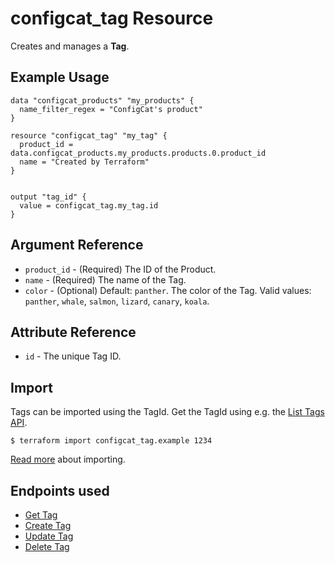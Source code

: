 # configcat_tag Resource

Creates and manages a **Tag**.  

## Example Usage

```hcl
data "configcat_products" "my_products" {
  name_filter_regex = "ConfigCat's product"
}

resource "configcat_tag" "my_tag" {
  product_id = data.configcat_products.my_products.products.0.product_id
  name = "Created by Terraform"
}


output "tag_id" {
  value = configcat_tag.my_tag.id
}
```

## Argument Reference

* `product_id` - (Required) The ID of the Product.
* `name` - (Required) The name of the Tag.
* `color` - (Optional) Default: `panther`. The color of the Tag. Valid values: `panther`, `whale`, `salmon`, `lizard`, `canary`, `koala`.

## Attribute Reference

* `id` - The unique Tag ID.

## Import

Tags can be imported using the TagId. Get the TagId using e.g. the [List Tags API](https://api.configcat.com/docs/#tag/Tags/operation/get-tags).

```
$ terraform import configcat_tag.example 1234
```

[Read more](https://learn.hashicorp.com/tutorials/terraform/state-import) about importing.

## Endpoints used
* [Get Tag](https://api.configcat.com/docs/#tag/Tags/operation/get-tag)
* [Create Tag](https://api.configcat.com/docs/#tag/Tags/operation/create-tag)
* [Update Tag](https://api.configcat.com/docs/#tag/Tags/operation/update-tag)
* [Delete Tag](https://api.configcat.com/docs/#tag/Tags/operation/delete-tag)
